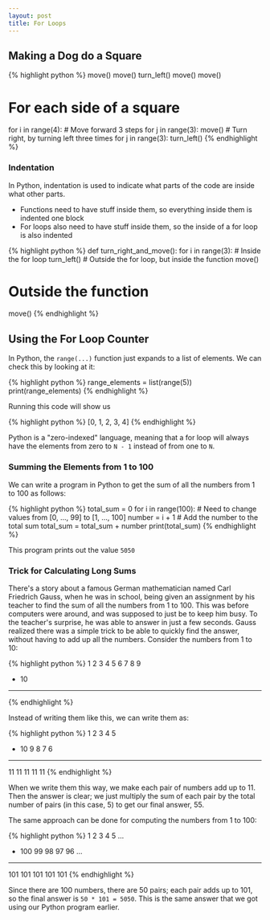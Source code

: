 ```yaml
---
layout: post
title: For Loops
---
```


## Making a Dog do a Square

{% highlight python %}
move()
move()
turn_left()
move()
move()

# For each side of a square
for i in range(4):
    # Move forward 3 steps
    for j in range(3):
        move()
    # Turn right, by turning left three times
    for j in range(3):
        turn_left()
{% endhighlight %}

### Indentation

In Python, indentation is used to indicate what parts of the code are inside what other parts.

- Functions need to have stuff inside them, so everything inside them is indented one block
- For loops also need to have stuff inside them, so the inside of a for loop is also indented

{% highlight python %}
def turn_right_and_move():
    for i in range(3):
        # Inside the for loop
        turn_left()
    # Outside the for loop, but inside the function
    move()
# Outside the function
move()
{% endhighlight %}

## Using the For Loop Counter

In Python, the `range(...)` function just expands to a list of elements. We can check this by looking at it:

{% highlight python %}
range_elements = list(range(5))
print(range_elements)
{% endhighlight %}

Running this code will show us

{% highlight python %}
[0, 1, 2, 3, 4]
{% endhighlight %}

Python is a "zero-indexed" language, meaning that a for loop will always have the elements from zero to `N - 1` instead of from one to `N`.

### Summing the Elements from 1 to 100

We can write a program in Python to get the sum of all the numbers from 1 to 100 as follows:

{% highlight python %}
total_sum = 0
for i in range(100):
    # Need to change values from [0, ..., 99] to [1, ..., 100]
    number = i + 1
    # Add the number to the total sum
    total_sum = total_sum + number
print(total_sum)
{% endhighlight %}

This program prints out the value `5050`

### Trick for Calculating Long Sums

There's a story about a famous German mathematician named Carl Friedrich Gauss, when he was in school,
being given an assignment by his teacher to find the sum of all the numbers from 1 to 100. This was before
computers were around, and was supposed to just be to keep him busy. To the teacher's surprise, he was able
to answer in just a few seconds. Gauss realized there was a simple trick to be able to quickly find the
answer, without having to add up all the numbers. Consider the numbers from 1 to 10:

{% highlight python %}
   1
   2
   3
   4
   5
   6
   7
   8
   9
+ 10
----
{% endhighlight %}

Instead of writing them like this, we can write them as:

{% highlight python %}
   1   2   3   4   5
+ 10   9   8   7   6
--------------------
  11  11  11  11  11
{% endhighlight %}

When we write them this way, we make each pair of numbers add up to 11. Then the answer is clear; we just multiply
the sum of each pair by the total number of pairs (in this case, 5) to get our final answer, 55.

The same approach can be done for computing the numbers from 1 to 100:

{% highlight python %}
    1    2    3    4    5 ...
+ 100   99   98   97   96 ...
-----------------------------
  101  101  101  101  101
{% endhighlight %}

Since there are 100 numbers, there are 50 pairs; each pair adds up to 101, so the final answer is `50 * 101 = 5050`.
This is the same answer that we got using our Python program earlier.

